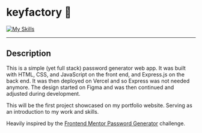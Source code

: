 # keyfactory 🔑

[![My Skills](https://skillicons.dev/icons?i=html,css,js,express,vercel,figma)](https://skillicons.dev)

---

## Description

This is a simple (yet full stack) password generator web app. It was built with HTML, CSS, and JavaScript on the front end, and Express.js on the back end. It was then deployed on Vercel and so Express was not needed anymore. The design started on Figma and was then continued and adjusted during development.

This will be the first project showcased on my portfolio website. Serving as an introduction to my work and skills.

Heavily inspired by the [Frontend Mentor Password Generator](https://www.frontendmentor.io/challenges/password-generator-app-Mr8CLycqjh) challenge.
